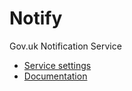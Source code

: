# Notify

Gov.uk Notification Service

- [Service settings](https://www.notifications.service.gov.uk/services/73c59fe6-a823-49b9-888b-f3960c33b11c)
- [Documentation](https://docs.notifications.service.gov.uk/ruby.html)